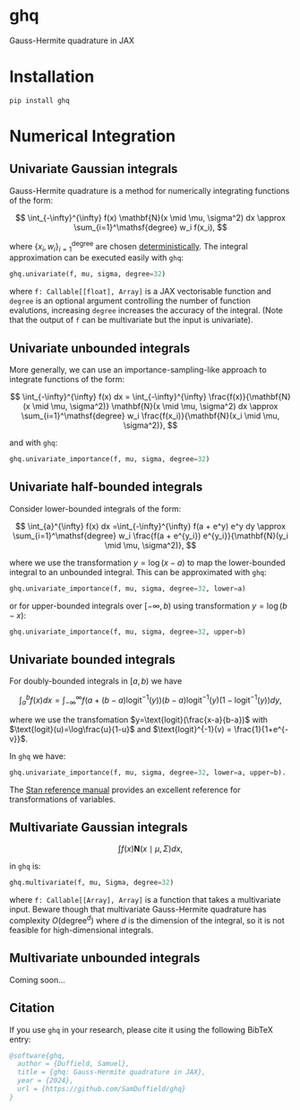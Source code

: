 # ghq

Gauss-Hermite quadrature in JAX

# Installation

```
pip install ghq
```

# Numerical Integration


## Univariate Gaussian integrals
Gauss-Hermite quadrature is a method for numerically integrating functions of the form:

$$
\int_{-\infty}^{\infty} f(x)  \mathbf{N}(x \mid \mu, \sigma^2) dx \approx \sum_{i=1}^\mathsf{degree} w_i f(x_i),
$$

where $\lbrace x_i, w_i \rbrace_{i=1}^\mathsf{degree}$ are chosen [deterministically](https://en.wikipedia.org/wiki/Gauss%E2%80%93Hermite_quadrature).  The integral approximation can be executed easily with `ghq`:
```python
ghq.univariate(f, mu, sigma, degree=32)
```
where `f: Callable[[float], Array]` is a JAX vectorisable function and `degree` is an optional argument controlling the number of function evalutions, increasing `degree` increases the accuracy of the integral. (Note that the output of `f` can be multivariate but the input is univariate).

## Univariate unbounded integrals
More generally, we can use an importance-sampling-like approach to integrate functions of the form:

$$
\int_{-\infty}^{\infty} f(x) dx = \int_{-\infty}^{\infty} \frac{f(x)}{\mathbf{N}(x \mid \mu, \sigma^2)}  \mathbf{N}(x \mid \mu, \sigma^2)  dx \approx \sum_{i=1}^\mathsf{degree} w_i \frac{f(x_i)}{\mathbf{N}(x_i \mid \mu, \sigma^2)},
$$

and with `ghq`:
```python
ghq.univariate_importance(f, mu, sigma, degree=32)
```

## Univariate half-bounded integrals
Consider lower-bounded integrals of the form:

$$
\int_{a}^{\infty} f(x) dx =\int_{-\infty}^{\infty} f(a + e^y) e^y  dy \approx \sum_{i=1}^\mathsf{degree} w_i \frac{f(a + e^{y_i}) e^{y_i}}{\mathbf{N}(y_i \mid \mu, \sigma^2)},
$$

where we use the transformation $y = \log(x - a)$ to map the lower-bounded integral to an unbounded integral. This can be approximated with `ghq`:
```python
ghq.univariate_importance(f, mu, sigma, degree=32, lower=a)
```
or for upper-bounded integrals over $[-\infty, b)$ using transformation $y = \log(b - x)$:
```python
ghq.univariate_importance(f, mu, sigma, degree=32, upper=b)
```

## Univariate bounded integrals
For doubly-bounded integrals in $[a, b)$ we have

$$
\int_{a}^{b} f(x) dx = \int_{-\infty}^{\infty} f\left(a + (b-a)\text{logit}^{-1}(y)\right)  (b-a)  \text{logit}^{-1}(y)  \left(1-\text{logit}^{-1}(y)\right)  dy,
$$

where we use the transfomation $y=\text{logit}(\frac{x-a}{b-a})$ with $\text{logit}(u)=\log\frac{u}{1-u}$ and $\text{logit}^{-1}(v) = \frac{1}{1+e^{-v}}$.

In `ghq` we have:
```python
ghq.univariate_importance(f, mu, sigma, degree=32, lower=a, upper=b).
```

The [Stan reference manual](https://mc-stan.org/docs/reference-manual/variable-transforms.html) provides an excellent reference for transformations of variables.



## Multivariate Gaussian integrals

$$
\int f(x)  \mathbf{N}(x \mid \mu, \Sigma) dx,
$$

in `ghq` is:
```python
ghq.multivariate(f, mu, Sigma, degree=32)
```
where `f: Callable[[Array], Array]` is a function that takes a multivariate input. 
Beware though that multivariate Gauss-Hermite quadrature has complexity 
$O(\text{degree}^d)$ where $d$ is the dimension of the integral, so it is not feasible 
for high-dimensional integrals.


## Multivariate unbounded integrals

Coming soon...


## Citation

If you use `ghq` in your research, please cite it using the following BibTeX entry:

```bibtex
@software{ghq,
  author = {Duffield, Samuel},
  title = {ghq: Gauss-Hermite quadrature in JAX},
  year = {2024},
  url = {https://github.com/SamDuffield/ghq}
}
```
